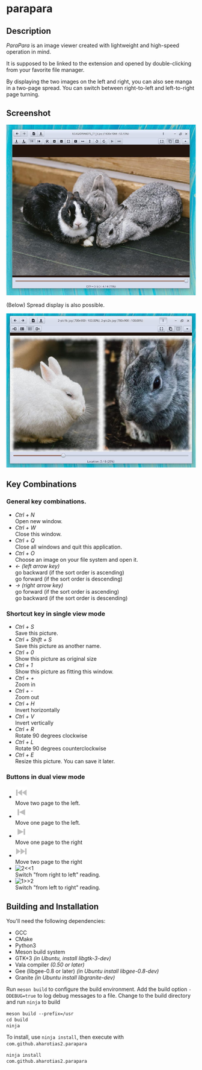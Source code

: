 parapara
================================================================================

Description
--------------------------------------------------------------------------------

_ParaPara_ is an image viewer created with lightweight and high-speed operation in mind.

It is supposed to be linked to the extension and opened by double-clicking from your
favorite file manager.

By displaying the two images on the left and right,
you can also see manga in a two-page spread.
You can switch between right-to-left and left-to-right page turning.

Screenshot
--------------------------------------------------------------------------------

![Screenshot 1](parapara-screenshot-01.jpg "寄り添う3匹のうさぎのフリー素材 https://www.pakutaso.com/201701170163-16.html")

(Below) Spread display is also possible.

![Screenshot 2](parapara-screenshot-02.jpg "まんまる白うさぎのフリー素材 https://www.pakutaso.com/20170138016post-9992.html, 近寄るウサギのフリー素材 https://www.pakutaso.com/20130728189post-3005.html")

Key Combinations
--------------------------------------------------------------------------------

### General key combinations.

+ _Ctrl + N_  
  Open new window.
+ _Ctrl + W_  
  Close this window.
+ _Ctrl + Q_  
  Close all windows and quit this application.
+ _Ctrl + O_  
  Choose an image on your file system and open it.
+ _← (left arrow key)_  
  go backward (if the sort order is ascending)  
  go forward (if the sort order is descending)
+ _→ (right arrow key)_  
  go forward (if the sort order is ascending)  
  go backward (if the sort order is descending)

### Shortcut key in single view mode

+ _Ctrl + S_  
  Save this picture.
+ _Ctrl + Shift + S_  
  Save this picture as another name.
+ _Ctrl + 0_  
  Show this picture as original size
+ _Ctrl + 1_  
  Show this picture as fitting this window.
+ _Ctrl + +_  
  Zoom in
+ _Ctrl + -_  
  Zoom out
+ _Ctrl + H_  
  Invert horizontally
+ _Ctrl + V_  
  Invert vertically
+ _Ctrl + R_  
  Rotate 90 degrees clockwise
+ _Ctrl + L_  
  Rotate 90 degrees counterclockwise
+ _Ctrl + E_  
  Resize this picture. You can save it later.

### Buttons in dual view mode

+ ![2<](data/icons/symbolic/move-two-page-left-symbolic.svg)  
  Move two page to the left.
+ ![1<](data/icons/symbolic/move-one-page-left-symbolic.svg)  
  Move one page to the left.
+ ![>1](data/icons/symbolic/move-one-page-right-symbolic.svg)  
  Move one page to the right
+ ![>2](data/icons/symbolic/move-two-page-right-symbolic.svg)  
  Move two page to the right
+ ![2<<1](data/icons/symbolic/read-right-to-left-symbolic.svg)  
  Switch "from right to left" reading.
+ ![1>>2](data/icons/symbolic/read-left-to-right-symbolic.svg)  
  Switch "from left to right" reading.

Building and Installation
--------------------------------------------------------------------------------

You'll need the following dependencies:

* GCC
* CMake
* Python3
* Meson build system
* GTK+3 _(in Ubuntu, install libgtk-3-dev)_
* Vala compiler _(0.50 or later)_
* Gee (libgee-0.8 or later) _(in Ubuntu install libgee-0.8-dev)_
* Granite _(in Ubuntu install libgranite-dev)_

Run `meson build` to configure the build environment.
Add the build option `-DDEBUG=true` to log debug messages to a file.
Change to the build directory and run `ninja` to build

    meson build --prefix=/usr
    cd build
    ninja

To install, use `ninja install`, then execute with `com.github.aharotias2.parapara`

    ninja install
    com.github.aharotias2.parapara
